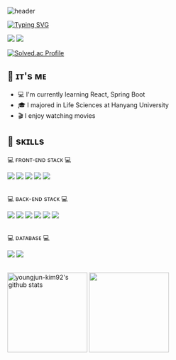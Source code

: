 <!--
**youngjun-kim92/youngjun-kim92** is a ✨ _special_ ✨ repository because its `README.md` (this file) appears on your GitHub profile.

Here are some ideas to get you started:

- 🔭 I’m currently working on ...
- 🌱 I’m currently learning ...
- 👯 I’m looking to collaborate on ...
- 🤔 I’m looking for help with ...
- 💬 Ask me about ...
- 📫 How to reach me: ...
- 😄 Pronouns: ...
- ⚡ Fun fact: ...
-->
<!-- github-markdown-css -->
<link href="https://cdnjs.cloudflare.com/ajax/libs/github-markdown-css/5.1.0/github-markdown.css" rel="stylesheet">

![header](https://capsule-render.vercel.app/api?type=waving&color=gradient&customColorList=0,2,2,5,30&height=300&section=header&text=🙂YoungJun's%20Github🙂&fontSize=70&fontColor=ffffff)

[![Typing SVG](https://readme-typing-svg.demolab.com?font=Do+Hyeon&size=35&pause=1000&color=A5DFFF&center=true&vCenter=true&repeat=false&random=false&width=435&lines=%22%EB%81%8A%EC%9E%84%EC%97%86%EC%9D%B4+%EB%B0%B0%EC%9A%B0%EA%B3%A0+%EC%84%B1%EC%9E%A5%ED%95%98%EB%8A%94+%EA%B0%9C%EB%B0%9C%EC%9E%90%22)](https://git.io/typing-svg)




<img src="https://img.shields.io/badge/nightfury920104@gmail.com-EA4335?style=flat&logo=gmail&logoColor=white"> <a href="https://furyfire-devstory.tistory.com/">
<img src="https://img.shields.io/badge/TECH BLOG-40AEF0?style=flat&logoColor=white">  
</a>
  
[![Solved.ac Profile](http://mazassumnida.wtf/api/v2/generate_badge?boj=whiteblood00)](https://solved.ac/whiteblood00/)
  







## 👋 ɪᴛ's ᴍᴇ
* 💻 I'm currently learning React, Spring Boot
* 🎓 I majored in Life Sciences at Hanyang University
* 🎬 I enjoy watching movies

## 💪 sᴋɪʟʟs
<p>💻 ғʀᴏɴᴛ-ᴇɴᴅ sᴛᴀᴄᴋ 💻</p>
<div>
  <!--Html5-->
  <img src="https://img.shields.io/badge/HTML5-E34F26?style=flat&logo=HTML5&logoColor=white"/>
  <!--Css-->
  <img src="https://img.shields.io/badge/CSS-1572B6?style=flat&logo=CSS3&logoColor=white"/>
  <!--javascript-->
  <img src="https://img.shields.io/badge/JavaScript-F7DF1E?style=flat&logo=JavaScript&logoColor=white"/>
  <!--JQuery-->
  <img src="https://img.shields.io/badge/JQuery-0769AD?style=flat&logo=jQuery&logoColor=white"/>
  <!--React-->
  <img src="https://img.shields.io/badge/React-61DAFB?style=flat&logo=React&logoColor=white">
</div>

<br>

<p>💻 ʙᴀᴄᴋ-ᴇɴᴅ sᴛᴀᴄᴋ 💻</p>
<div>
  <!--java-->
  <img src="https://img.shields.io/badge/Java-C21325?style=flat&logo=Jameson&logoColor=white"/>
  <!--JPA-->
  <img src="https://img.shields.io/badge/JPA-004027?style=flat&logo=Jameson&logoColor=white"/>
  <!--spring-->
  <img src="https://img.shields.io/badge/Spring-6DB33F?style=flat&logo=Simkl&logoColor=white"/>
  <!--springboot-->
  <img src="https://img.shields.io/badge/springboot-6DB33F?style=flat&logo=springboot&logoColor=white">
  <!--thymeleaf-->
  <img src="https://img.shields.io/badge/thymeleaf-111324?style=flat&logo=Thymeleaf&logoColor=white"/>
  <!--tomcat-->
  <img src="https://img.shields.io/badge/ApacheTomcat-F8DC75?style=flat&logo=apachetomcat&logoColor=white"/>
 </div>
 
 <br>

<p>💻 ᴅᴀᴛᴀʙᴀsᴇ 💻</p>
<div>
  <!--oracle-->
  <img src="https://img.shields.io/badge/oracle-F80000?style=flat&logo=oracle&logoColor=white"/>
  <!--MySQL-->
  <img src="https://img.shields.io/badge/MySQL-4479A1?style=flat&logo=MySQL&logoColor=white">
 </div>
 
 <br>


<p>
  <img align="center" style="height:180px"  src="https://github-readme-stats.vercel.app/api?username=youngjun-kim92&show_icons=true&include_all_commits=true&theme=nord&hide_border=true" alt="youngjun-kim92's github stats" />
  <img align="center" style="height:180px" src="https://github-readme-stats.vercel.app/api/top-langs/?username=youngjun-kim92&layout=compact&theme=nord&hide_border=true" />
</p>








